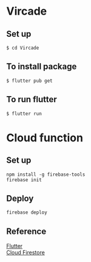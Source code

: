 # Vircade
## Set up
`$ cd Vircade`

## To install package
`$ flutter pub get`

## To run flutter
`$ flutter run`


# Cloud function
## Set up
```
npm install -g firebase-tools
firebase init
```

## Deploy 
`firebase deploy`

## Reference
[Flutter](https://flutter.dev/docs/get-started/install)</br>
[Cloud Firestore](https://firebase.google.com/docs/functions/get-started)

